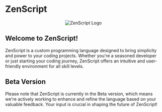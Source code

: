 # ZenScript

<p align="center">
  <img src="zen_logo.png" alt="ZenScript Logo">
</p>

Welcome to ZenScript!
---------------------

ZenScript is a custom programming language designed to bring simplicity and power to your coding projects. Whether you're a seasoned developer or just starting your coding journey, ZenScript offers an intuitive and user-friendly environment for all skill levels.
## Beta Version

Please note that ZenScript is currently in the Beta version, which means we're actively working to enhance and refine the language based on your valuable feedback. Your input is crucial in shaping the future of ZenScript!

